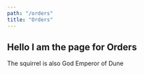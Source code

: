 ```yaml
---
path: "/orders"
title: "Orders"
---
```

## Hello I am the page for Orders

The squirrel is also God Emperor of Dune